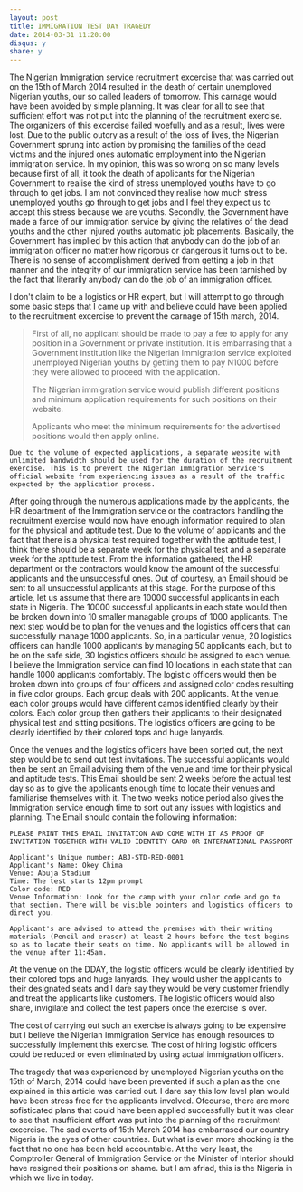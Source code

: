 ```yaml
---
layout: post
title: IMMIGRATION TEST DAY TRAGEDY
date: 2014-03-31 11:20:00
disqus: y
share: y
---
```


The Nigerian Immigration service recruitment excercise that was carried out on the 15th of March 2014 resulted in the death of certain unemployed Nigerian youths, our so called leaders of tomorrow. This carnage would have been avoided by simple planning. It was clear for all to see that sufficient effort was not put into the planning of the recruitment exercise. The organizers of this excercise failed woefully and as a result, lives were lost. Due to the public outcry as a result of the loss of lives, the Nigerian Government sprung into action by promising the families of the dead victims and the injured ones automatic employment into the Nigerian immigration service. In my opinion, this was so wrong on so many levels because first of all, it took the death of applicants for the Nigerian Government to realise the kind of stress unemployed youths have to go through to get jobs. I am not convinced they realise how much stress unemployed youths go through to get jobs and I feel they expect us to accept this stress because we are youths. Secondly, the Government have made a farce of our immigration service by giving the relatives of the dead youths and the other injured youths automatic job placements. Basically, the Government has implied by this action that anybody can do the job of an immigration officer no matter how rigorous or dangerous it turns out to be. There is no sense of accomplishment derived from getting a job in that manner and the integrity of our immigration service has been tarnished by the fact that literarily anybody can do the job of an immigration officer.

I don't claim to be a logistics or HR expert, but I will attempt to go through some basic steps that I came up with and believe could have been applied to the recruitment excercise to prevent the carnage of 15th march, 2014.

> First of all, no applicant should be made to pay a fee to apply for any position in a Government or private institution. It is embarrasing that a Government institution like the Nigerian Immigration service exploited unemployed Nigerian youths by getting them to pay N1000 before they were allowed to proceed with the application.
> 
> The Nigerian immigration service would publish different positions and minimum application requirements for such positions on their website.
> 
> Applicants who meet the minimum requirements for the advertised positions would then apply online.

`Due to the volume of expected applications, a separate website with unlimited bandwidth should be used for the duration of the recruitment exercise. This is to prevent the Nigerian Immigration Service's official website from experiencing issues as a result of the traffic expected by the application process.`

After going through the numerous applications made by the applicants, the HR department of the Immigration service or the contractors handling the recruitment exercise would now have enough information required to plan for the physical and aptitude test. Due to the volume of applicants and the fact that there is a physical test required together with the aptitude test, I think there should be a separate week for the physical test and a separate week for the aptitude test. From the information gathered, the HR department or the contractors would know the amount of the successful applicants and the unsuccessful ones. Out of courtesy, an Email should be sent to all unsuccessful applicants at this stage. For the purpose of this article, let us assume that there are 10000 successful applicants in each state in Nigeria. The 10000 successful applicants in each state would then be broken down into 10 smaller managable groups of 1000 applicants. The next step would be to plan for the venues and the logistics officers that can successfully manage 1000 applicants. So, in a particular venue, 20 logistics officers can handle 1000 applicants by managing 50 applicants each, but to be on the safe side, 30 logistics officers should be assigned to each venue. I believe the Immigration service can find 10 locations in each state that can handle 1000 applicants comfortably. The logistic officers would then be broken down into groups of four officers and assigned color codes resulting in five color groups. Each group deals with 200 applicants. At the venue, each color groups would have different camps identified clearly by their colors. Each color group then gathers their applicants to their designated physical test and sitting positions. The logistics officers are going to be clearly identified by their colored tops and huge lanyards.

Once the venues and the logistics officers have been sorted out, the next step would be to send out test invitations. The successful applicants would then be sent an Email advising them of the venue and time for their physical and aptitude tests. This Email should be sent 2 weeks before the actual test day so as to give the applicants enough time to locate their venues and familiarise themselves with it. The two weeks notice period also gives the Immigration service enough time to sort out any issues with logistics and planning. The Email should contain the following information:

```
PLEASE PRINT THIS EMAIL INVITATION AND COME WITH IT AS PROOF OF INVITATION TOGETHER WITH VALID IDENTITY CARD OR INTERNATIONAL PASSPORT

Applicant's Unique number: ABJ-STD-RED-0001
Applicant's Name: Okey Chima
Venue: Abuja Stadium
Time: The test starts 12pm prompt
Color code: RED
Venue Information: Look for the camp with your color code and go to that section. There will be visible pointers and logistics officers to direct you.

Applicant's are advised to attend the premises with their writing materials (Pencil and eraser) at least 2 hours before the test begins so as to locate their seats on time. No applicants will be allowed in the venue after 11:45am.
```

At the venue on the DDAY, the logistic officers would be clearly identified by their colored tops and huge lanyards. They would usher the applicants to their designated seats and I dare say they would be very customer friendly and treat the applicants like customers. The logistic officers would also share, invigilate and collect the test papers once the exercise is over.

The cost of carrying out such an exercise is always going to be expensive but I believe the Nigerian Immigration Service has enough resources to successfully implement this exercise. The cost of hiring logistic officers could be reduced or even eliminated by using actual immigration officers.

The tragedy that was experienced by unemployed Nigerian youths on the 15th of March, 2014 could have been prevented if such a plan as the one explained in this article was carried out. I dare say this low level plan would have been stress free for the applicants involved. Ofcourse, there are more sofisticated plans that could have been applied successfully but it was clear to see that insufficient effort was put into the planning of the recruitment excercise. The sad events of 15th March 2014 has embarrased our country Nigeria in the eyes of other countries. But what is even more shocking is the fact that no one has been held accountable. At the very least, the Comptroller General of Immigration Service or the Minister of Interior should have resigned their positions on shame. but I am afriad, this is the Nigeria in which we live in today.
